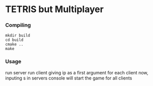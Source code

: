 # TETRIS but Multiplayer
### Compiling
```
mkdir build
cd build
cmake ..
make
```

### Usage

run server 
run client giving ip as a first argument for each client
now, inputing s in servers console will start the game for all clients

